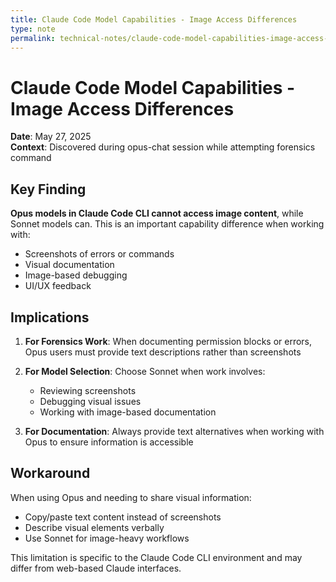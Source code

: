 ```yaml
---
title: Claude Code Model Capabilities - Image Access Differences
type: note
permalink: technical-notes/claude-code-model-capabilities-image-access-differences
---
```


# Claude Code Model Capabilities - Image Access Differences

**Date**: May 27, 2025  
**Context**: Discovered during opus-chat session while attempting forensics command

## Key Finding

**Opus models in Claude Code CLI cannot access image content**, while Sonnet models can. This is an important capability difference when working with:

- Screenshots of errors or commands
- Visual documentation
- Image-based debugging
- UI/UX feedback

## Implications

1. **For Forensics Work**: When documenting permission blocks or errors, Opus users must provide text descriptions rather than screenshots

2. **For Model Selection**: Choose Sonnet when work involves:
   - Reviewing screenshots
   - Debugging visual issues
   - Working with image-based documentation

3. **For Documentation**: Always provide text alternatives when working with Opus to ensure information is accessible

## Workaround

When using Opus and needing to share visual information:
- Copy/paste text content instead of screenshots
- Describe visual elements verbally
- Use Sonnet for image-heavy workflows

This limitation is specific to the Claude Code CLI environment and may differ from web-based Claude interfaces.